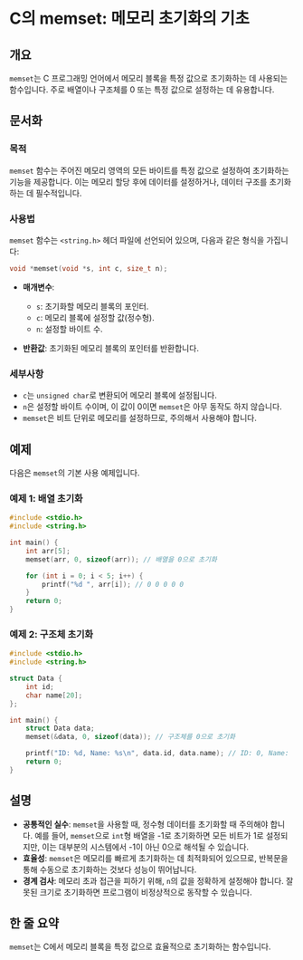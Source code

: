 <!--
Meta Description: # C의 memset: 메모리 초기화의 기초 ## 개요 `memset`는 C 프로그래밍 언어에서 메모리 블록을 특정 값으로 초기화하는 데 사용되는 함수입니다. 주로 배열이나 구조체를 0 또는 특정 값으로 설정하는 데 유용합니다. ## 문서화 ### 목적 `memset`...
Meta Keywords: memset, 메모리, int, data, 초기화하는
-->

# C의 memset: 메모리 초기화의 기초

## 개요
`memset`는 C 프로그래밍 언어에서 메모리 블록을 특정 값으로 초기화하는 데 사용되는 함수입니다. 주로 배열이나 구조체를 0 또는 특정 값으로 설정하는 데 유용합니다.

## 문서화
### 목적
`memset` 함수는 주어진 메모리 영역의 모든 바이트를 특정 값으로 설정하여 초기화하는 기능을 제공합니다. 이는 메모리 할당 후에 데이터를 설정하거나, 데이터 구조를 초기화하는 데 필수적입니다.

### 사용법
`memset` 함수는 `<string.h>` 헤더 파일에 선언되어 있으며, 다음과 같은 형식을 가집니다:

```c
void *memset(void *s, int c, size_t n);
```

- **매개변수**:
  - `s`: 초기화할 메모리 블록의 포인터.
  - `c`: 메모리 블록에 설정할 값(정수형).
  - `n`: 설정할 바이트 수.

- **반환값**: 초기화된 메모리 블록의 포인터를 반환합니다.

### 세부사항
- `c`는 `unsigned char`로 변환되어 메모리 블록에 설정됩니다.
- `n`은 설정할 바이트 수이며, 이 값이 0이면 `memset`은 아무 동작도 하지 않습니다.
- `memset`은 비트 단위로 메모리를 설정하므로, 주의해서 사용해야 합니다.

## 예제
다음은 `memset`의 기본 사용 예제입니다.

### 예제 1: 배열 초기화
```c
#include <stdio.h>
#include <string.h>

int main() {
    int arr[5];
    memset(arr, 0, sizeof(arr)); // 배열을 0으로 초기화

    for (int i = 0; i < 5; i++) {
        printf("%d ", arr[i]); // 0 0 0 0 0
    }
    return 0;
}
```

### 예제 2: 구조체 초기화
```c
#include <stdio.h>
#include <string.h>

struct Data {
    int id;
    char name[20];
};

int main() {
    struct Data data;
    memset(&data, 0, sizeof(data)); // 구조체를 0으로 초기화

    printf("ID: %d, Name: %s\n", data.id, data.name); // ID: 0, Name:
    return 0;
}
```

## 설명
- **공통적인 실수**: `memset`을 사용할 때, 정수형 데이터를 초기화할 때 주의해야 합니다. 예를 들어, `memset`으로 `int`형 배열을 -1로 초기화하면 모든 비트가 1로 설정되지만, 이는 대부분의 시스템에서 -1이 아닌 0으로 해석될 수 있습니다.
- **효율성**: `memset`은 메모리를 빠르게 초기화하는 데 최적화되어 있으므로, 반복문을 통해 수동으로 초기화하는 것보다 성능이 뛰어납니다.
- **경계 검사**: 메모리 초과 접근을 피하기 위해, `n`의 값을 정확하게 설정해야 합니다. 잘못된 크기로 초기화하면 프로그램이 비정상적으로 동작할 수 있습니다.

## 한 줄 요약
`memset`는 C에서 메모리 블록을 특정 값으로 효율적으로 초기화하는 함수입니다.